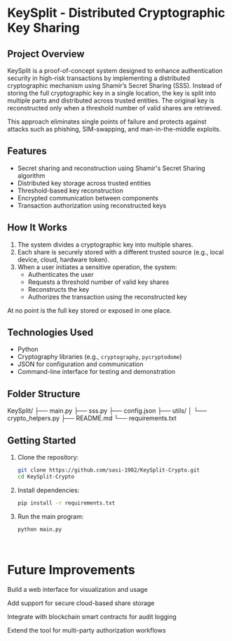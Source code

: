 # KeySplit - Distributed Cryptographic Key Sharing

## Project Overview

KeySplit is a proof-of-concept system designed to enhance authentication security in high-risk transactions by implementing a distributed cryptographic mechanism using Shamir’s Secret Sharing (SSS). Instead of storing the full cryptographic key in a single location, the key is split into multiple parts and distributed across trusted entities. The original key is reconstructed only when a threshold number of valid shares are retrieved.

This approach eliminates single points of failure and protects against attacks such as phishing, SIM-swapping, and man-in-the-middle exploits.

## Features

- Secret sharing and reconstruction using Shamir's Secret Sharing algorithm
- Distributed key storage across trusted entities
- Threshold-based key reconstruction
- Encrypted communication between components
- Transaction authorization using reconstructed keys

## How It Works

1. The system divides a cryptographic key into multiple shares.
2. Each share is securely stored with a different trusted source (e.g., local device, cloud, hardware token).
3. When a user initiates a sensitive operation, the system:
   - Authenticates the user
   - Requests a threshold number of valid key shares
   - Reconstructs the key
   - Authorizes the transaction using the reconstructed key

At no point is the full key stored or exposed in one place.

## Technologies Used

- Python
- Cryptography libraries (e.g., `cryptography`, `pycryptodome`)
- JSON for configuration and communication
- Command-line interface for testing and demonstration

## Folder Structure

KeySplit/
├── main.py
├── sss.py
├── config.json
├── utils/
│ └── crypto_helpers.py
├── README.md
└── requirements.txt



## Getting Started

1. Clone the repository:
   ```bash
   git clone https://github.com/sasi-1902/KeySplit-Crypto.git
   cd KeySplit-Crypto

2. Install dependencies:

   ```bash
   pip install -r requirements.txt

3. Run the main program:

   ```bash
   python main.py




# Future Improvements
Build a web interface for visualization and usage

Add support for secure cloud-based share storage

Integrate with blockchain smart contracts for audit logging

Extend the tool for multi-party authorization workflows

